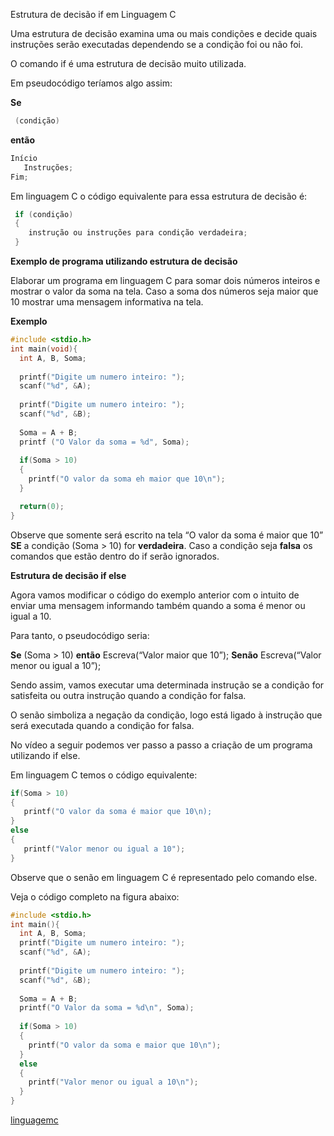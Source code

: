 Estrutura de decisão if em Linguagem C

Uma estrutura de decisão examina uma ou mais condições e decide quais instruções serão executadas dependendo se a condição foi ou não foi.

O comando if é uma estrutura de decisão muito utilizada.

Em pseudocódigo teríamos algo assim:

**Se**
```c
 (condição)
```

**então**
```c
Início
   Instruções;
Fim;
```

Em linguagem C o código equivalente para essa estrutura de decisão é:
```c
 if (condição)
 {
    instrução ou instruções para condição verdadeira;
 }
```
**Exemplo de programa utilizando estrutura de decisão**

Elaborar um programa em linguagem C para somar dois números inteiros e mostrar o valor da soma na tela. Caso a soma dos números seja maior que 10 mostrar uma mensagem informativa na tela.

**Exemplo**
```c
#include <stdio.h>
int main(void){
  int A, B, Soma;
  
  printf("Digite um numero inteiro: ");
  scanf("%d", &A);
  
  printf("Digite um numero inteiro: ");
  scanf("%d", &B);
  
  Soma = A + B;
  printf ("O Valor da soma = %d", Soma);
  
  if(Soma > 10)
  {
    printf("O valor da soma eh maior que 10\n");
  }

  return(0);
}
```

Observe que somente será escrito na tela “O valor da soma é maior que 10” **SE** a condição (Soma > 10) for **verdadeira**. Caso a condição seja **falsa** os comandos que estão dentro do if serão ignorados.
 

**Estrutura de decisão if else**

Agora vamos modificar o código do exemplo anterior com o intuito de enviar uma mensagem informando também quando a soma é menor ou igual a 10.

Para tanto, o pseudocódigo seria:

**Se** (Soma > 10) **então**
Escreva(“Valor maior que 10”);
**Senão**
Escreva(“Valor menor ou igual a 10”);

Sendo assim, vamos executar uma determinada instrução se a condição for satisfeita ou outra instrução quando a condição for falsa.

O senão simboliza a negação da condição, logo está ligado à instrução que será executada quando a condição for falsa.

No vídeo a seguir podemos ver passo a passo a criação de um programa utilizando if else.

Em linguagem C temos o código equivalente:
```c
if(Soma > 10)
{
   printf("O valor da soma é maior que 10\n);
}
else
{
   printf("Valor menor ou igual a 10");
}
```
Observe que o senão em linguagem C é representado pelo comando else.

Veja o código completo na figura abaixo:
```c
#include <stdio.h>
int main(){
  int A, B, Soma;
  printf("Digite um numero inteiro: ");
  scanf("%d", &A);
  
  printf("Digite um numero inteiro: ");
  scanf("%d", &B);
  
  Soma = A + B;
  printf("O Valor da soma = %d\n", Soma);
  
  if(Soma > 10)
  {
    printf("O valor da soma e maior que 10\n");
  }
  else
  {
    printf("Valor menor ou igual a 10\n");
  }
}
```
[linguagemc](http://linguagemc.com.br/estrutura-de-decisao-if-em-linguagem-c/)